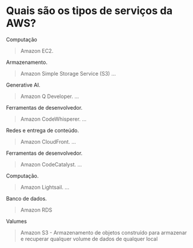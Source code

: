 # Quais são os tipos de serviços da AWS?

Computação
    
> Amazon EC2.

Armazenamento. 
    
>Amazon Simple Storage Service (S3) ...
    
Generative AI. 
    
> Amazon Q Developer. ...

Ferramentas de desenvolvedor. 
    
> Amazon CodeWhisperer. ...

Redes e entrega de conteúdo. 
    
> Amazon CloudFront. ...
    
Ferramentas de desenvolvedor. 
    
> Amazon CodeCatalyst. ...
    
Computação. 
    
> Amazon Lightsail. ...
    
Banco de dados.
    
> Amazon RDS

Valumes
    
> Amazon S3 - Armazenamento de objetos construído para armazenar e recuperar qualquer volume de dados de qualquer local